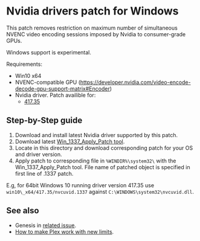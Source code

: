 Nvidia drivers patch for Windows
================================

This patch removes restriction on maximum number of simultaneous NVENC video encoding sessions imposed by Nvidia to consumer-grade GPUs.

Windows support is experimental.

Requirements:
- Win10 x64
- NVENC-compatible GPU (https://developer.nvidia.com/video-encode-decode-gpu-support-matrix#Encoder)
- Nvidia driver. Patch availible for:
  - [417.35](https://uk.download.nvidia.com/Windows/417.35/417.35-desktop-win10-64bit-international-whql-rp.exe)

## Step-by-Step guide

1. Download and install latest Nvidia driver supported by this patch.
2. Download latest [Win\_1337\_Apply\_Patch tool](https://github.com/Deltafox79/Win_1337_Apply_Patch/releases).
3. Locate in this directory and download corresponding patch for your OS and driver version.
4. Apply patch to corresponding file in `%WINDIR%\system32\` with the Win\_1337\_Apply\_Patch tool. File name of patched object is specified in first line of .1337 patch.

E.g, for 64bit Windows 10 running driver version 417.35 use `win10\_x64/417.35/nvcuvid.1337` against `C:\WINDOWS\system32\nvcuvid.dll`.

## See also

* Genesis in [related issue](https://github.com/keylase/nvidia-patch/issues/9).
* [How to make Plex work with new limits](https://github.com/keylase/nvidia-patch/issues/9#issuecomment-452096166).

